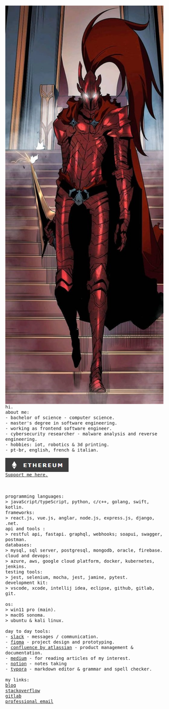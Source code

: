 <p float="left">
 <img src="https://github.com/pstk0/pstk0/blob/main/imgs/img2.png" width="500" align="left">
  <p float="left">
    <samp>
      hi. 
      <br>
      about me:<br>
             - bachelor of science - computer science.<br>
             - master's degree in software engineering.<br>
             - working as frontend software engineer.<br>
             - cybersecurity researcher - malware analysis and reverse engineering.<br>
             - hobbies: iot, robotics & 3d printing.<br>
             - pt-br, english, french & italian.<br>
      <br>
<img src="https://github.com/pstk0/pstk0/blob/main/imgs/eth-badge.png" alt="drawing" width="200" align="center"><br>
     <a href="https://etherscan.io/address/0x50B3BcC0b0B7b6781BdDCefa4D45eF9Ef93954b3">Support me here.</a><br>
     <br>
     <br>
     <br>
      programming languages:<br>
        > javaScript/typeScript, python, c/c++, golang, swift, kotlin.
      <br>
      frameworks:<br>
        > react.js, vue.js, anglar, node.js, express.js, django, .net.
      <br>
      api and tools :<br>
        > restful api, fastapi. graphql, webhooks; soapui, swagger, postman.
      <br>
      databases:<br>
        > mysql, sql server, postgresql, mongodb, oracle, firebase.
      <br>
      cloud and devops:<br>
        > azure, aws, google cloud platform, docker, kubernetes, jenkins.
      <br>
      testing tools:<br>
        > jest, selenium, mocha, jest, jamine, pytest.
      <br>
      development kit:<br>
        > vscode, xcode, intellij idea, eclipse, github, gitlab, git.
      <br>
      <br>
      os:<br>
        > win11 pro (main).<br>
        > macOS sonoma.<br>
        > ubuntu & kali linux.<br>
     <br>
     day to day tools:<br>
          - <a href="https://remnux.org/">slack</a> - messages / communication.<br> 
          - <a href="https://www.figma.com/">figma</a> - project design and prototyping.<br>
          - <a href="https://www.atlassian.com/software/confluence">confluence by atlassian</a> - product management & documentation.<br>
          - <a href="https://medium.com/">medium</a> - for reading articles of my interest.<br>
          - <a href="https://www.notion.so/">notion</a> - notes taking<br>
          - <a href="https://typora.io/">typora</a> - markdown editor & grammar and spell checker.<br> 
     <br>
     my links:<br>
         <a href="https://pstk0.hashnode.dev/">blog</a><br>
         <a href="https://stackoverflow.com/users/23497838/pstk0">stackoverflow</a><br>
         <a href="https://gitlab.com/pstk0">gitlab</a><br>
         <a href="pstk1@protonmail.com">professional email</a><br>
     <br>
      <b>
    </samp>
  </p>
</p>
